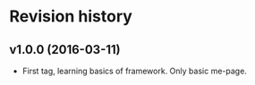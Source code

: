 Revision history
=======================================


v1.0.0 (2016-03-11)
---------------------------------------

* First tag, learning basics of framework. Only basic me-page.
